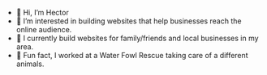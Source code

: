 - 👋 Hi, I’m Hector
- 👀 I’m interested in building websites that help businesses reach the online audience.
- 🌱 I currently build websites for family/friends and local businesses in my area.
- 🐔 Fun fact, I worked at a Water Fowl Rescue taking care of a different animals.

<!---
hsantos4/hsantos4 is a ✨ special ✨ repository because its `README.md` (this file) appears on your GitHub profile.
You can click the Preview link to take a look at your changes.
--->
